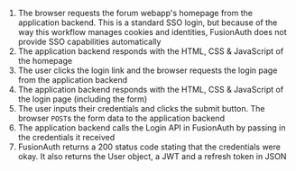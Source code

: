 1. The browser requests the forum webapp's homepage from the application backend. This is a standard SSO login, but because of the way this workflow manages cookies and identities, FusionAuth does not provide SSO capabilities automatically
1. The application backend responds with the HTML, CSS & JavaScript of the homepage
1. The user clicks the login link and the browser requests the login page from the application backend
1. The application backend responds with the HTML, CSS & JavaScript of the login page (including the form)
1. The user inputs their credentials and clicks the submit button. The browser `POST`s the form data to the application backend
1. The application backend calls the Login API in FusionAuth by passing in the credentials it received
1. FusionAuth returns a 200 status code stating that the credentials were okay. It also returns the User object, a JWT and a refresh token in JSON